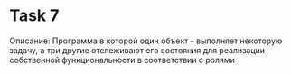 # Task 7
Описание: Программа в которой один объект - выполняет некоторую задачу, а три другие отслеживают его состояния для реализации собственной функциональности в соответствии с ролями

